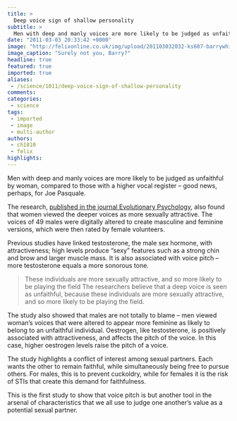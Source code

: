 ```yaml
---
title: >
  Deep voice sign of shallow personality
subtitle: >
  Men with deep and manly voices are more likely to be judged as unfaithful by woman says research
date: "2011-03-03 20:33:42 +0000"
image: "http://felixonline.co.uk/img/upload/201103032032-ks607-barrywhi.jpg"
image_caption: "Surely not you, Barry?"
headline: true
featured: true
imported: true
aliases:
 - /science/1011/deep-voice-sign-of-shallow-personality
comments:
categories:
 - science
tags:
 - imported
 - image
 - multi-author
authors:
 - ch1810
 - felix
highlights:
---
```


Men with deep and manly voices are more likely to be judged as unfaithful by woman, compared to those with a higher vocal register – good news, perhaps, for Joe Pasquale.

The research, [published in the journal Evolutionary Psychology](http://www.epjournal.net/filestore/EP09064078.pdf), also found that women viewed the deeper voices as more sexually attractive. The voices of 49 males were digitally altered to create masculine and feminine versions, which were then rated by female volunteers.

Previous studies have linked testosterone, the male sex hormone, with attractiveness; high levels produce “sexy” features such as a strong chin and brow and larger muscle mass. It is also associated with voice pitch – more testosterone equals a more sonorous tone.
> These individuals are more sexually attractive, and so more likely to be playing the field
The researchers believe that a deep voice is seen as unfaithful, because these individuals are more sexually attractive, and so more likely to be playing the field.

The study also showed that males are not totally to blame – men viewed woman’s voices that were altered to appear more feminine as likely to belong to an unfaithful individual. Oestrogen, like testosterone, is positively associated with attractiveness, and affects the pitch of the voice. In this case, higher oestrogen levels raise the pitch of a voice.

The study highlights a conflict of interest among sexual partners. Each wants the other to remain faithful, while simultaneously being free to pursue others. For males, this is to prevent cuckoldry, while for females it is the risk of STIs that create this demand for faithfulness.

This is the first study to show that voice pitch is but another tool in the arsenal of characteristics that we all use to judge one another’s value as a potential sexual partner.
